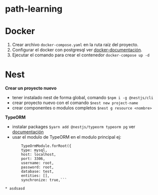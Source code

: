 # path-learning

# Docker
  1. Crear archivo `docker-compose.yaml` en la ruta raíz del proyecto. 
  2. Configurar el docker con postgresql ver [docker-documentación](https://hub.docker.com/_/postgres).
  3. Ejecutar el comando para crear el contenedor `docker-compose up -d`

# Nest
   **Crear un proyecto nuevo**
   * tener instalado nest de forma global, comando `$npm i -g @nestjs/cli`
   * crear proyecto nuevo con el comando `$nest new project-name`
   * crear componentes o modulos completos `$nest g resource <nombre>`
   
   **TypeORM**
   * instalar packages `$yarn add @nestjs/typeorm typeorm pg` ver [documentación](https://docs.nestjs.com/techniques/database#typeorm-integration)
   * usar el modulo de TypeORM en el modulo principal ej:
      ```imports: [
          TypeOrmModule.forRoot({
          type: mysql,
          host: localhost,
          port: 3306,
          username: root,
          password: root,
          database: test,
          entities: [],
          synchronize: true,```
    * asdsasd
    
    
    

   
   
 
   
 
